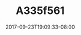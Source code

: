 ---
title: A335f561
date: 2017-09-23T19:09:33-08:00
draft: false
location: Mt. Rainier, WA
img_url: https://d17enza3bfujl8.cloudfront.net/a335f561.jpg
original_fn: ""
tags:
- Mt. Rainier, WA
- camping

---